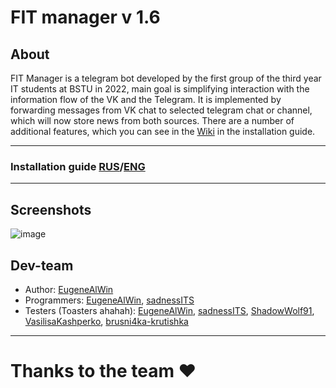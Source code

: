 # FIT manager v 1.6

## About

FIT Manager is a telegram bot developed by the first group of the third year IT students at BSTU in 2022, main goal is simplifying interaction with the information flow of the VK and the Telegram. It is implemented by forwarding messages from VK chat to selected telegram chat or channel, which will now store news from both sources. There are a number of additional features, which you can see in the [Wiki](https://github.com/EugeneAlWin/fit-telegram-bot/wiki) in the installation guide.

---

### Installation guide [RUS](https://github.com/EugeneAlWin/fit-telegram-bot/wiki/Installation-RUS)/[ENG](https://github.com/EugeneAlWin/fit-telegram-bot/wiki/Installation-ENG)

---

## Screenshots

![image](https://user-images.githubusercontent.com/58369337/193809948-1fd3f3af-e47e-4781-8449-8e2b4e9e61cc.png)

## Dev-team

- Author: [EugeneAlWin](https://github.com/EugeneAlWin)
- Programmers: [EugeneAlWin](https://github.com/EugeneAlWin), [sadnessITS](https://github.com/sadnessITS)
- Testers (Toasters ahahah): [EugeneAlWin](https://github.com/EugeneAlWin), [sadnessITS](https://github.com/sadnessITS), [ShadowWolf91](https://github.com/ShadowWolf91), [VasilisaKashperko](https://github.com/VasilisaKashperko), [brusni4ka-krutishka](https://github.com/brusni4ka-krutishka)

---

# Thanks to the team ❤
